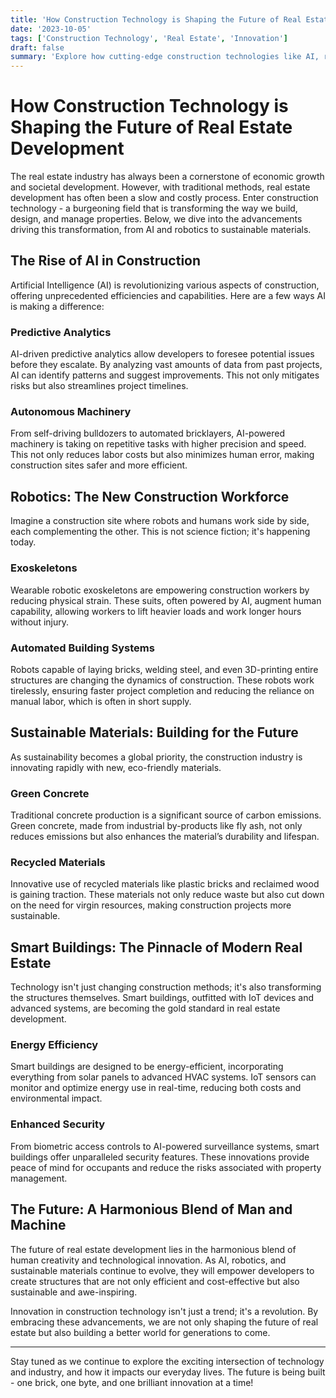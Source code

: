 ```yaml
---
title: 'How Construction Technology is Shaping the Future of Real Estate Development'
date: '2023-10-05'
tags: ['Construction Technology', 'Real Estate', 'Innovation']
draft: false
summary: 'Explore how cutting-edge construction technologies like AI, robotics, and sustainable materials are revolutionizing the real estate industry, making it more efficient, cost-effective, and sustainable.'
---
```


# How Construction Technology is Shaping the Future of Real Estate Development

The real estate industry has always been a cornerstone of economic growth and societal development. However, with traditional methods, real estate development has often been a slow and costly process. Enter construction technology - a burgeoning field that is transforming the way we build, design, and manage properties. Below, we dive into the advancements driving this transformation, from AI and robotics to sustainable materials.

## The Rise of AI in Construction

Artificial Intelligence (AI) is revolutionizing various aspects of construction, offering unprecedented efficiencies and capabilities. Here are a few ways AI is making a difference:

### Predictive Analytics

AI-driven predictive analytics allow developers to foresee potential issues before they escalate. By analyzing vast amounts of data from past projects, AI can identify patterns and suggest improvements. This not only mitigates risks but also streamlines project timelines.

### Autonomous Machinery

From self-driving bulldozers to automated bricklayers, AI-powered machinery is taking on repetitive tasks with higher precision and speed. This not only reduces labor costs but also minimizes human error, making construction sites safer and more efficient.

## Robotics: The New Construction Workforce

Imagine a construction site where robots and humans work side by side, each complementing the other. This is not science fiction; it's happening today.

### Exoskeletons

Wearable robotic exoskeletons are empowering construction workers by reducing physical strain. These suits, often powered by AI, augment human capability, allowing workers to lift heavier loads and work longer hours without injury.

### Automated Building Systems

Robots capable of laying bricks, welding steel, and even 3D-printing entire structures are changing the dynamics of construction. These robots work tirelessly, ensuring faster project completion and reducing the reliance on manual labor, which is often in short supply.

## Sustainable Materials: Building for the Future

As sustainability becomes a global priority, the construction industry is innovating rapidly with new, eco-friendly materials.

### Green Concrete

Traditional concrete production is a significant source of carbon emissions. Green concrete, made from industrial by-products like fly ash, not only reduces emissions but also enhances the material’s durability and lifespan.

### Recycled Materials

Innovative use of recycled materials like plastic bricks and reclaimed wood is gaining traction. These materials not only reduce waste but also cut down on the need for virgin resources, making construction projects more sustainable.

## Smart Buildings: The Pinnacle of Modern Real Estate

Technology isn't just changing construction methods; it's also transforming the structures themselves. Smart buildings, outfitted with IoT devices and advanced systems, are becoming the gold standard in real estate development.

### Energy Efficiency

Smart buildings are designed to be energy-efficient, incorporating everything from solar panels to advanced HVAC systems. IoT sensors can monitor and optimize energy use in real-time, reducing both costs and environmental impact.

### Enhanced Security

From biometric access controls to AI-powered surveillance systems, smart buildings offer unparalleled security features. These innovations provide peace of mind for occupants and reduce the risks associated with property management.

## The Future: A Harmonious Blend of Man and Machine

The future of real estate development lies in the harmonious blend of human creativity and technological innovation. As AI, robotics, and sustainable materials continue to evolve, they will empower developers to create structures that are not only efficient and cost-effective but also sustainable and awe-inspiring.

Innovation in construction technology isn't just a trend; it's a revolution. By embracing these advancements, we are not only shaping the future of real estate but also building a better world for generations to come.

---

Stay tuned as we continue to explore the exciting intersection of technology and industry, and how it impacts our everyday lives. The future is being built - one brick, one byte, and one brilliant innovation at a time!